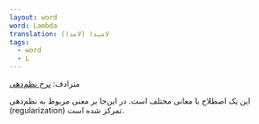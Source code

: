 ```yaml
---
layout: word
word: Lambda
translation: لامبدا (لامدا)
tags:
  - word
  - L
---
```

مترادف: [نرخ نظم‌دهی](/R/regularization_rate)

این یک اصطلاح با معانی مختلف است. در این‌جا بر معنی مربوط به نظم‌دهی (regularization) تمرکز شده است.